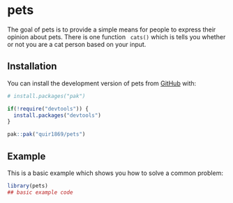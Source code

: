 
# pets

<!-- badges: start -->
<!-- badges: end -->

The goal of pets is to provide a simple means for people to express their opinion about pets. There is one function `
cats()` which is tells you whether or not you are a cat person based on your input.

## Installation

You can install the development version of pets from [GitHub](https://github.com/) with:

``` r
# install.packages("pak")

if(!require("devtools")) {
  install.packages("devtools")
}

pak::pak("quir1869/pets")
```

## Example

This is a basic example which shows you how to solve a common problem:

``` r
library(pets)
## basic example code
```

